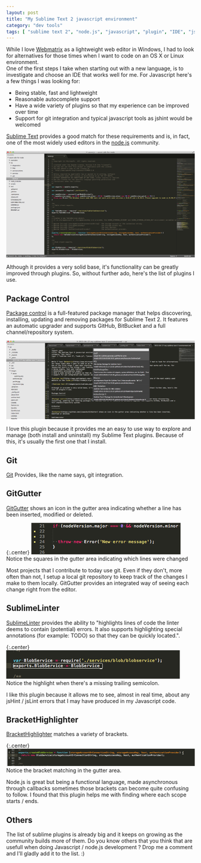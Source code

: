 ```yaml
---
layout: post
title: "My Sublime Text 2 javascript environment"
category: "dev tools"
tags: [ "sublime text 2", "node.js", "javascript", "plugin", "IDE", "jshint", "git" ]
---
```


While I love [Webmatrix](http://www.microsoft.com/web/webmatrix/) as a lightweight web editor in Windows, I had to look for alternatives for those times when I want to code on an OS X or Linux environment.  
One of the first steps I take when starting out with a new language, is to investigate and choose an IDE that works well for me. For Javascript here's a few things I was looking for:
* Being stable, fast and lightweight
* Reasonable autocomplete support
* Have a wide variety of plugins so that my experience can be improved over time
* Support for git integration and typical javascript tools as jshint would be welcomed

[Sublime Text](http://www.sublimetext.com/) provides a good match for these requirements and is, in fact, one of the most widely used editors in the [node.js](http://nodejs.org/) community.

![Sublime Text 2](/images/posts/sublime.png)

Although it provides a very solid base, it's functionality can be greatly improved through plugins. So, without further ado, here's the list of plugins I use.

Package Control
---------------

[Package control](http://wbond.net/sublime_packages/package_control) is a full-featured package manager that helps discovering, installing, updating and removing packages for Sublime Text 2. It features an automatic upgrader and supports GitHub, BitBucket and a full channel/repository system.

![Package Control](/images/posts/packageManager.png)

I love this plugin because it provides me an easy to use way to explore and manage (both install and uninstall) my Sublime Text plugins. Because of this, it's usually the first one that I install.

Git
---

[Git](https://github.com/kemayo/sublime-text-2-git/wiki) Provides, like the name says, git integration.

GitGutter
---------

[GitGutter](https://github.com/jisaacks/GitGutter) shows an icon in the gutter area indicating whether a line has been inserted, modified or deleted.

{:.center}
![GitGutter](/images/posts/GitGutter.png)
Notice the squares in the gutter area indicating which lines were changed

Most projects that I contribute to today use git. Even if they don't, more often than not, I setup a local git repository to keep track of the changes I make to them locally. GitGutter provides an integrated way of seeing each change right from the editor.

SublimeLinter
-------------

[SublimeLinter](https://github.com/SublimeLinter/SublimeLinter) provides the ability to "highlights lines of code the linter deems to contain (potential) errors. It also supports highlighting special annotations (for example: TODO) so that they can be quickly located.".

{:.center}
![SublimeLinter](/images/posts/SublimeLinter.png)
Notice the highlight when there's a missing trailing semicolon.

I like this plugin because it allows me to see, almost in real time, about any jsHint / jsLint errors that I may have produced in my Javascript code.

BracketHighlighter
------------------

[BracketHighlighter](https://github.com/facelessuser/BracketHighlighter) matches a variety of brackets.

{:.center}
![BracketHighlighter](/images/posts/BracketHighlighter.png)
Notice the bracket matching in the gutter area.

Node.js is great but being a functional language, made asynchronous through callbacks sometimes those brackets can become quite confusing to follow. I found that this plugin helps me with finding where each scope starts / ends.

Others
------

The list of sublime plugins is already big and it keeps on growing as the community builds more of them. Do you know others that you think that are usefull when doing Javascript / node.js development ? Drop me a comment and I'll gladly add it to the list. :)